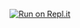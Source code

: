 

[![Run on Repl.it](https://repl.it/badge/github/yosif11/game-btrolie)](https://repl.it/github/yosif11/game-btrolie)



